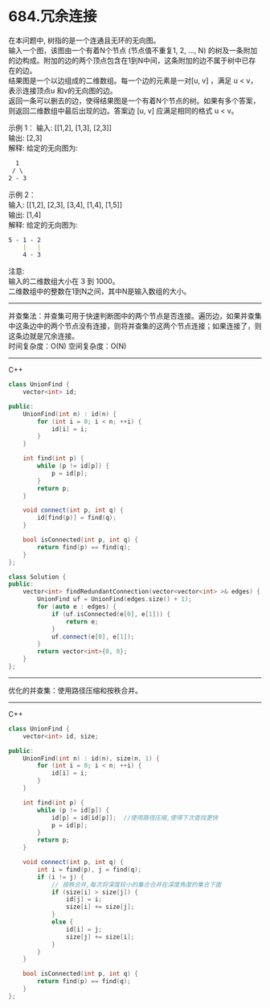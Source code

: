 # 684.冗余连接

在本问题中, 树指的是一个连通且无环的无向图。  
输入一个图，该图由一个有着N个节点 (节点值不重复1, 2, ..., N) 的树及一条附加的边构成。附加的边的两个顶点包含在1到N中间，这条附加的边不属于树中已存在的边。  
结果图是一个以边组成的二维数组。每一个边的元素是一对[u, v] ，满足 u < v，表示连接顶点u 和v的无向图的边。  
返回一条可以删去的边，使得结果图是一个有着N个节点的树。如果有多个答案，则返回二维数组中最后出现的边。答案边 [u, v] 应满足相同的格式 u < v。  

示例 1：
输入: [[1,2], [1,3], [2,3]]  
输出: [2,3]  
解释: 给定的无向图为:

```md
  1  
 / \  
2 - 3 
```

示例 2：  
输入: [[1,2], [2,3], [3,4], [1,4], [1,5]]  
输出: [1,4]  
解释: 给定的无向图为:

```md
5 - 1 - 2  
    |   |  
    4 - 3  
```

注意:  
输入的二维数组大小在 3 到 1000。  
二维数组中的整数在1到N之间，其中N是输入数组的大小。  

---

并查集法：并查集可用于快速判断图中的两个节点是否连接。遍历边，如果并查集中这条边中的两个节点没有连接，则将并查集的这两个节点连接；如果连接了，则这条边就是冗余连接。  
时间复杂度：O(N) 空间复杂度：O(N)  

---

C++  

```cpp
class UnionFind {
    vector<int> id;

public:
    UnionFind(int n) : id(n) {
        for (int i = 0; i < n; ++i) {
            id[i] = i;
        }
    }

    int find(int p) {
        while (p != id[p]) {
            p = id[p];
        }
        return p;
    }

    void connect(int p, int q) {
        id[find(p)] = find(q);
    }

    bool isConnected(int p, int q) {
        return find(p) == find(q);
    }
};

class Solution {
public:
    vector<int> findRedundantConnection(vector<vector<int> >& edges) {
        UnionFind uf = UnionFind(edges.size() + 1);
        for (auto e : edges) {
            if (uf.isConnected(e[0], e[1])) {
                return e;
            }
            uf.connect(e[0], e[1]);
        }
        return vector<int>{0, 0};
    }
};
```

---

优化的并查集：使用路径压缩和按秩合并。  

---

C++

```cpp
class UnionFind {
    vector<int> id, size;

public:
    UnionFind(int n) : id(n), size(n, 1) {
        for (int i = 0; i < n; ++i) {
            id[i] = i;
        }
    }

    int find(int p) {
        while (p != id[p]) {
            id[p] = id[id[p]];  //使用路径压缩,使得下次查找更快
            p = id[p];
        }
        return p;
    }

    void connect(int p, int q) {
        int i = find(p), j = find(q);
        if (i != j) {
            // 按秩合并,每次将深度较小的集合合并在深度角度的集合下面
            if (size[i] > size[j]) {
                id[j] = i;
                size[i] += size[j];
            }
            else {
                id[i] = j;
                size[j] += size[i];
            }
        }
    }

    bool isConnected(int p, int q) {
        return find(p) == find(q);
    }
};
```
